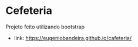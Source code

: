 # Cefeteria

Projeto feito utilizando bootstrap
 - link: https://eugeniobandeira.github.io/cafeteria/
